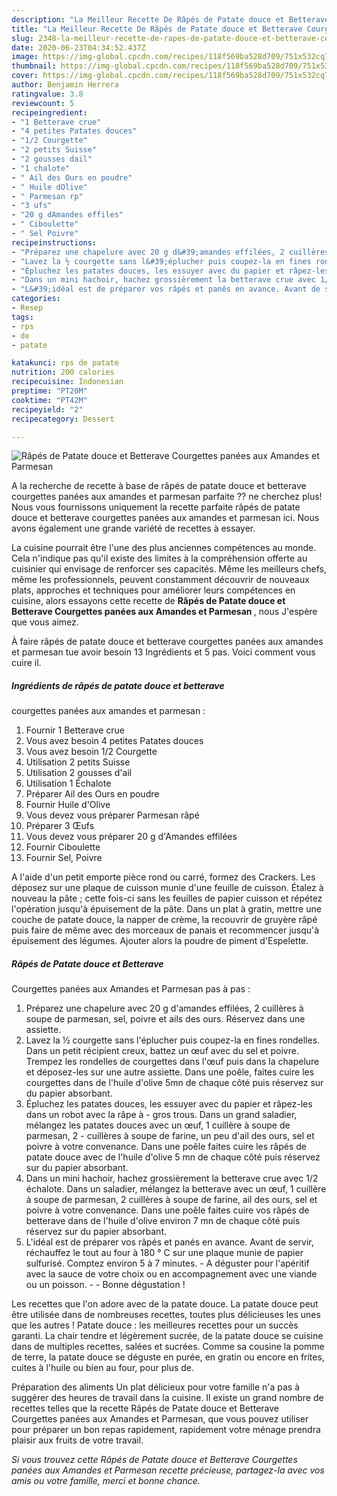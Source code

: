 ```yaml
---
description: "La Meilleur Recette De Râpés de Patate douce et Betterave Courgettes panées aux Amandes et Parmesan"
title: "La Meilleur Recette De Râpés de Patate douce et Betterave Courgettes panées aux Amandes et Parmesan"
slug: 2348-la-meilleur-recette-de-rapes-de-patate-douce-et-betterave-courgettes-panees-aux-amandes-et-parmesan
date: 2020-06-23T04:34:52.437Z
image: https://img-global.cpcdn.com/recipes/118f569ba528d709/751x532cq70/rapes-de-patate-douce-et-betterave-courgettes-panees-aux-amandes-et-parmesan-photo-principale-de-la-recette.jpg
thumbnail: https://img-global.cpcdn.com/recipes/118f569ba528d709/751x532cq70/rapes-de-patate-douce-et-betterave-courgettes-panees-aux-amandes-et-parmesan-photo-principale-de-la-recette.jpg
cover: https://img-global.cpcdn.com/recipes/118f569ba528d709/751x532cq70/rapes-de-patate-douce-et-betterave-courgettes-panees-aux-amandes-et-parmesan-photo-principale-de-la-recette.jpg
author: Benjamin Herrera
ratingvalue: 3.8
reviewcount: 5
recipeingredient:
- "1 Betterave crue"
- "4 petites Patates douces"
- "1/2 Courgette"
- "2 petits Suisse"
- "2 gousses dail"
- "1 chalote"
- " Ail des Ours en poudre"
- " Huile dOlive"
- " Parmesan rp"
- "3 ufs"
- "20 g dAmandes effiles"
- " Ciboulette"
- " Sel Poivre"
recipeinstructions:
- "Préparez une chapelure avec 20 g d&#39;amandes effilées, 2 cuillères à soupe de parmesan, sel, poivre et ails des ours. Réservez dans une assiette."
- "Lavez la ½ courgette sans l&#39;éplucher puis coupez-la en fines rondelles. Dans un petit récipient creux, battez un œuf avec du sel et poivre. Trempez les rondelles de courgettes dans l&#39;œuf puis dans la chapelure et déposez-les sur une autre assiette. Dans une poêle, faites cuire les courgettes dans de l&#39;huile d&#39;olive 5mn de chaque côté puis réservez sur du papier absorbant."
- "Épluchez les patates douces, les essuyer avec du papier et râpez-les dans un robot avec la râpe à gros trous. Dans un grand saladier, mélangez les patates douces avec un œuf, 1 cuillère à soupe de parmesan, 2 cuillères à soupe de farine, un peu d&#39;ail des ours, sel et poivre à votre convenance. Dans une poêle faites cuire les râpés de patate douce avec de l&#39;huile d&#39;olive 5 mn de chaque côté puis réservez sur du papier absorbant."
- "Dans un mini hachoir, hachez grossièrement la betterave crue avec 1/2 échalote. Dans un saladier, mélangez la betterave avec un œuf, 1 cuillère à soupe de parmesan, 2 cuillères à soupe de farine, ail des ours, sel et poivre à votre convenance. Dans une poêle faites cuire vos râpés de betterave dans de l&#39;huile d&#39;olive environ 7 mn de chaque côté puis réservez sur du papier absorbant."
- "L&#39;idéal est de préparer vos râpés et panés en avance. Avant de servir, réchauffez le tout au four à 180 ° C sur une plaque munie de papier sulfurisé. Comptez environ 5 à 7 minutes. A déguster pour l&#39;apéritif avec la sauce de votre choix ou en accompagnement avec une viande ou un poisson.  Bonne dégustation !"
categories:
- Resep
tags:
- rps
- de
- patate

katakunci: rps de patate 
nutrition: 200 calories
recipecuisine: Indonesian
preptime: "PT20M"
cooktime: "PT42M"
recipeyield: "2"
recipecategory: Dessert

---
```



![Râpés de Patate douce et Betterave
Courgettes panées aux Amandes et Parmesan](https://img-global.cpcdn.com/recipes/118f569ba528d709/751x532cq70/rapes-de-patate-douce-et-betterave-courgettes-panees-aux-amandes-et-parmesan-photo-principale-de-la-recette.jpg)

A la recherche de recette à base de râpés de patate douce et betterave
courgettes panées aux amandes et parmesan parfaite ?? ne cherchez plus! Nous vous fournissons uniquement la recette parfaite râpés de patate douce et betterave
courgettes panées aux amandes et parmesan ici. Nous avons également une grande variété de recettes à essayer.

La cuisine pourrait être l'une des plus anciennes compétences au monde. Cela n'indique pas qu'il existe des limites à la compréhension offerte au cuisinier qui envisage de renforcer ses capacités. Même les meilleurs chefs, même les professionnels, peuvent constamment découvrir de nouveaux plats, approches et techniques pour améliorer leurs compétences en cuisine, alors essayons cette recette de <strong> Râpés de Patate douce et Betterave
Courgettes panées aux Amandes et Parmesan </strong>, nous J'espère que vous aimez.

<!--inarticleads1-->

À faire râpés de patate douce et betterave
courgettes panées aux amandes et parmesan tue avoir besoin 13 Ingrédients et 5 pas. Voici comment vous cuire il.

##### Ingrédients de râpés de patate douce et betterave
courgettes panées aux amandes et parmesan :

1. Fournir 1 Betterave crue
1. Vous avez besoin 4 petites Patates douces
1. Vous avez besoin 1/2 Courgette
1. Utilisation 2 petits Suisse
1. Utilisation 2 gousses d&#39;ail
1. Utilisation 1 Échalote
1. Préparer  Ail des Ours en poudre
1. Fournir  Huile d&#39;Olive
1. Vous devez vous préparer  Parmesan râpé
1. Préparer 3 Œufs
1. Vous devez vous préparer 20 g d&#39;Amandes effilées
1. Fournir  Ciboulette
1. Fournir  Sel, Poivre


A l&#39;aide d&#39;un petit emporte pièce rond ou carré, formez des Crackers. Les déposez sur une plaque de cuisson munie d&#39;une feuille de cuisson. Étalez à nouveau la pâte ; cette fois-ci sans les feuilles de papier cuisson et répétez l&#39;opération jusqu&#39;à épuisement de la pâte. Dans un plat à gratin, mettre une couche de patate douce, la napper de crème, la recouvrir de gruyère râpé puis faire de même avec des morceaux de panais et recommencer jusqu&#39;à épuisement des légumes. Ajouter alors la poudre de piment d&#39;Espelette. 

<!--inarticleads2-->

##### Râpés de Patate douce et Betterave
Courgettes panées aux Amandes et Parmesan pas à pas :

1. Préparez une chapelure avec 20 g d&#39;amandes effilées, 2 cuillères à soupe de parmesan, sel, poivre et ails des ours. Réservez dans une assiette.
1. Lavez la ½ courgette sans l&#39;éplucher puis coupez-la en fines rondelles. Dans un petit récipient creux, battez un œuf avec du sel et poivre. Trempez les rondelles de courgettes dans l&#39;œuf puis dans la chapelure et déposez-les sur une autre assiette. Dans une poêle, faites cuire les courgettes dans de l&#39;huile d&#39;olive 5mn de chaque côté puis réservez sur du papier absorbant.
1. Épluchez les patates douces, les essuyer avec du papier et râpez-les dans un robot avec la râpe à - gros trous. Dans un grand saladier, mélangez les patates douces avec un œuf, 1 cuillère à soupe de parmesan, 2 - cuillères à soupe de farine, un peu d&#39;ail des ours, sel et poivre à votre convenance. Dans une poêle faites cuire les râpés de patate douce avec de l&#39;huile d&#39;olive 5 mn de chaque côté puis réservez sur du papier absorbant.
1. Dans un mini hachoir, hachez grossièrement la betterave crue avec 1/2 échalote. Dans un saladier, mélangez la betterave avec un œuf, 1 cuillère à soupe de parmesan, 2 cuillères à soupe de farine, ail des ours, sel et poivre à votre convenance. Dans une poêle faites cuire vos râpés de betterave dans de l&#39;huile d&#39;olive environ 7 mn de chaque côté puis réservez sur du papier absorbant.
1. L&#39;idéal est de préparer vos râpés et panés en avance. Avant de servir, réchauffez le tout au four à 180 ° C sur une plaque munie de papier sulfurisé. Comptez environ 5 à 7 minutes. - A déguster pour l&#39;apéritif avec la sauce de votre choix ou en accompagnement avec une viande ou un poisson. -  - Bonne dégustation !


Les recettes que l&#39;on adore avec de la patate douce. La patate douce peut être utilisée dans de nombreuses recettes, toutes plus délicieuses les unes que les autres ! Patate douce : les meilleures recettes pour un succès garanti. La chair tendre et légèrement sucrée, de la patate douce se cuisine dans de multiples recettes, salées et sucrées. Comme sa cousine la pomme de terre, la patate douce se déguste en purée, en gratin ou encore en frites, cuites à l&#39;huile ou bien au four, pour plus de. 

<!--inarticleads1-->

<p>
Préparation des aliments Un plat délicieux pour votre famille n'a pas à suggérer des heures de travail dans la cuisine. Il existe un grand nombre de recettes telles que la recette Râpés de Patate douce et Betterave
Courgettes panées aux Amandes et Parmesan, que vous pouvez utiliser pour préparer un bon repas rapidement, rapidement votre ménage prendra plaisir aux fruits de votre travail.
</p>

<p>
<i>Si vous trouvez cette Râpés de Patate douce et Betterave
Courgettes panées aux Amandes et Parmesan recette précieuse, partagez-la avec vos amis ou votre famille, merci et bonne chance.</i>
</p>
